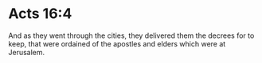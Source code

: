 # Acts 16:4

And as they went through the cities, they delivered them the decrees for to keep, that were ordained of the apostles and elders which were at Jerusalem.